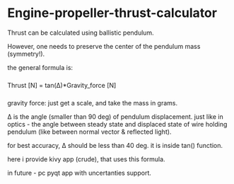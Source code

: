 # Engine-propeller-thrust-calculator

Thrust can be calculated using ballistic pendulum.

However, one needs to preserve the center of the pendulum mass (symmetry!).

the general formula is:
###
Thrust [N] = tan(∆)*Gravity_force [N]
###

gravity force: just get a scale, and take the mass in grams. 

∆ is the angle (smaller than 90 deg) of pendulum displacement. just like in optics - the angle between steady state and displaced state of wire holding pendulum (like between normal vector & reflected light).

for best accuracy, ∆ should be less than 40 deg. it is inside tan() function.

here i provide kivy app (crude), that uses this formula.

in future - pc pyqt app with uncertanties support.
